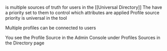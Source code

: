  is multiple sources of truth for users in the [[Universal Directory]]
The have a priority set to them to control which attributes are applied
Profile source priority is universal in the tool

Multiple profiles can be connected to users

You see the Profile Source in the Admin Console
under Profiles Sources in the Directory page

